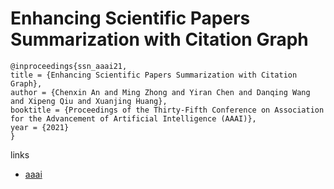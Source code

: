 # Enhancing Scientific Papers Summarization with Citation Graph

```
@inproceedings{ssn_aaai21,
title = {Enhancing Scientific Papers Summarization with Citation Graph},
author = {Chenxin An and Ming Zhong and Yiran Chen and Danqing Wang and Xipeng Qiu and Xuanjing Huang},
booktitle = {Proceedings of the Thirty-Fifth Conference on Association for the Advancement of Artificial Intelligence (AAAI)},
year = {2021}
}
```

links
- [aaai](https://www.aaai.org/AAAI21Papers/AAAI-2386.AnC.pdf)

